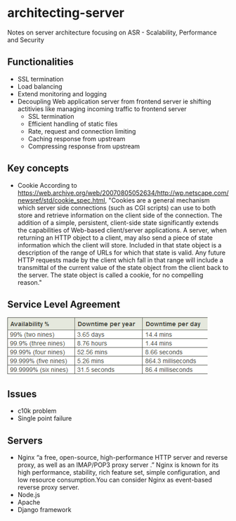 # architecting-server
Notes on server architecture focusing on ASR - Scalability, Performance and Security

## Functionalities
 * SSL termination
 * Load balancing
 * Extend monitoring and logging
 * Decoupling Web application server from frontend server ie shifting actitivies like managing incoming traffic to frontend server
   - SSL termination
   - Efficient handling of static files
   - Rate, request and connection limiting
   - Caching response from upstream
   - Compressing response from upstream

## Key concepts
 * Cookie
    According to https://web.archive.org/web/20070805052634/http://wp.netscape.com/newsref/std/cookie_spec.html, "Cookies are a general mechanism which server side connections (such as CGI scripts) can use to both store and retrieve information on the client side of the connection. The addition of a simple, persistent, client-side state significantly extends the capabilities of Web-based client/server applications. A server, when returning an HTTP object to a client, may also send a piece of state information which the client will store. Included in that state object is a description of the range of URLs for which that state is valid. Any future HTTP requests made by the client which fall in that range will include a transmittal of the current value of the state object from the client back to the server. The state object is called a cookie, for no compelling reason."

## Service Level Agreement
 ![SLA chart](./resources/SLA%20chart.png)
 
## Issues
* c10k problem
* Single point failure

## Servers
 * Nginx
    “a free, open-source, high-performance HTTP server and reverse proxy, as well as an IMAP/POP3 proxy server .” Nginx is known for its high performance, stability,
    rich feature set, simple configuration, and low resource consumption.You can consider Nginx as event-based reverse proxy server.
 * Node.js
 * Apache
 * Django framework

